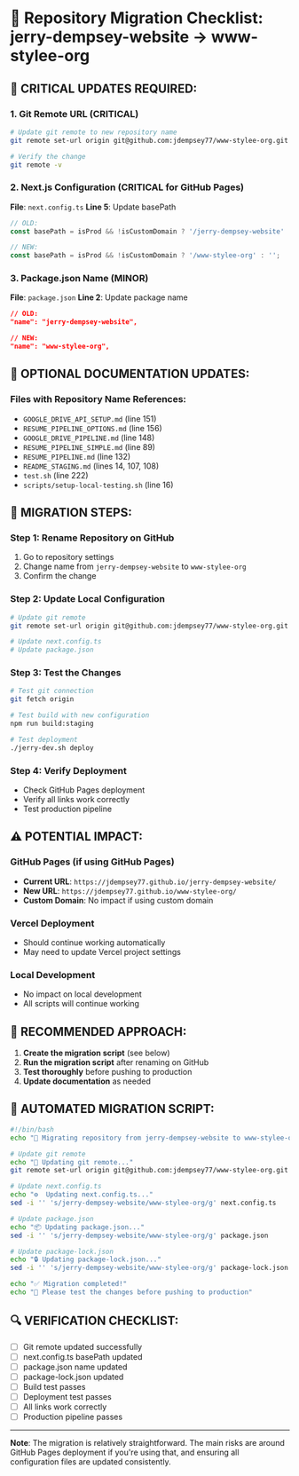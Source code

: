 # 🔄 Repository Migration Checklist: jerry-dempsey-website → www-stylee-org

## 🚨 **CRITICAL UPDATES REQUIRED:**

### **1. Git Remote URL (CRITICAL)**
```bash
# Update git remote to new repository name
git remote set-url origin git@github.com:jdempsey77/www-stylee-org.git

# Verify the change
git remote -v
```

### **2. Next.js Configuration (CRITICAL for GitHub Pages)**
**File**: `next.config.ts`
**Line 5**: Update basePath
```typescript
// OLD:
const basePath = isProd && !isCustomDomain ? '/jerry-dempsey-website' : '';

// NEW:
const basePath = isProd && !isCustomDomain ? '/www-stylee-org' : '';
```

### **3. Package.json Name (MINOR)**
**File**: `package.json`
**Line 2**: Update package name
```json
// OLD:
"name": "jerry-dempsey-website",

// NEW:
"name": "www-stylee-org",
```

## 📝 **OPTIONAL DOCUMENTATION UPDATES:**

### **Files with Repository Name References:**
- `GOOGLE_DRIVE_API_SETUP.md` (line 151)
- `RESUME_PIPELINE_OPTIONS.md` (line 156)
- `GOOGLE_DRIVE_PIPELINE.md` (line 148)
- `RESUME_PIPELINE_SIMPLE.md` (line 89)
- `RESUME_PIPELINE.md` (line 132)
- `README_STAGING.md` (lines 14, 107, 108)
- `test.sh` (line 222)
- `scripts/setup-local-testing.sh` (line 16)

## 🔧 **MIGRATION STEPS:**

### **Step 1: Rename Repository on GitHub**
1. Go to repository settings
2. Change name from `jerry-dempsey-website` to `www-stylee-org`
3. Confirm the change

### **Step 2: Update Local Configuration**
```bash
# Update git remote
git remote set-url origin git@github.com:jdempsey77/www-stylee-org.git

# Update next.config.ts
# Update package.json
```

### **Step 3: Test the Changes**
```bash
# Test git connection
git fetch origin

# Test build with new configuration
npm run build:staging

# Test deployment
./jerry-dev.sh deploy
```

### **Step 4: Verify Deployment**
- Check GitHub Pages deployment
- Verify all links work correctly
- Test production pipeline

## ⚠️ **POTENTIAL IMPACT:**

### **GitHub Pages (if using GitHub Pages)**
- **Current URL**: `https://jdempsey77.github.io/jerry-dempsey-website/`
- **New URL**: `https://jdempsey77.github.io/www-stylee-org/`
- **Custom Domain**: No impact if using custom domain

### **Vercel Deployment**
- Should continue working automatically
- May need to update Vercel project settings

### **Local Development**
- No impact on local development
- All scripts will continue working

## 🎯 **RECOMMENDED APPROACH:**

1. **Create the migration script** (see below)
2. **Run the migration script** after renaming on GitHub
3. **Test thoroughly** before pushing to production
4. **Update documentation** as needed

## 🚀 **AUTOMATED MIGRATION SCRIPT:**

```bash
#!/bin/bash
echo "🔄 Migrating repository from jerry-dempsey-website to www-stylee-org..."

# Update git remote
echo "📡 Updating git remote..."
git remote set-url origin git@github.com:jdempsey77/www-stylee-org.git

# Update next.config.ts
echo "⚙️  Updating next.config.ts..."
sed -i '' 's/jerry-dempsey-website/www-stylee-org/g' next.config.ts

# Update package.json
echo "📦 Updating package.json..."
sed -i '' 's/jerry-dempsey-website/www-stylee-org/g' package.json

# Update package-lock.json
echo "🔒 Updating package-lock.json..."
sed -i '' 's/jerry-dempsey-website/www-stylee-org/g' package-lock.json

echo "✅ Migration completed!"
echo "🧪 Please test the changes before pushing to production"
```

## 🔍 **VERIFICATION CHECKLIST:**

- [ ] Git remote updated successfully
- [ ] next.config.ts basePath updated
- [ ] package.json name updated
- [ ] package-lock.json updated
- [ ] Build test passes
- [ ] Deployment test passes
- [ ] All links work correctly
- [ ] Production pipeline passes

---

**Note**: The migration is relatively straightforward. The main risks are around GitHub Pages deployment if you're using that, and ensuring all configuration files are updated consistently.
